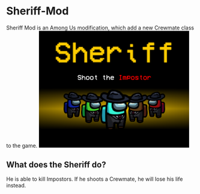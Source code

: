 # Sheriff-Mod
Sheriff Mod is an Among Us modification, which add a new Crewmate class to the game.
<img src ="IntroScreen.png" width="400"></img>

<h2>What does the Sheriff do?</h2>
He is able to kill Impostors. If he shoots a Crewmate, he will lose his life instead.



